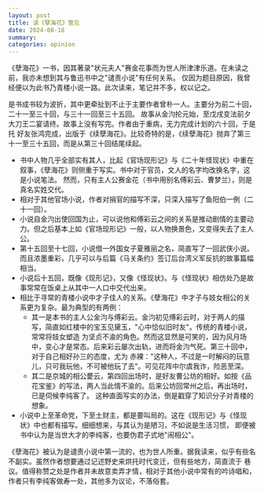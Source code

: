 ```yaml
---
layout: post
title: 读《孽海花》管见
date: 2024-08-18
summary:
categories: opinion
---
```


《孽海花》一书，因其著录"状元夫人"赛金花事而为世人所津津乐道。在未读之前，我亦未想到其与鲁迅书中之"谴责小说"有任何关系。
仅因为题目原因，我曾经便以为此书乃青楼小说一路。此次读来，笔记并不多，权以记之。

是书成书较为波折，其中更牵扯到不止于主要作者曾朴一人。主要分为前二十回，二十一至三十回，与三十一回至三十五回。
故事从金汮抡元始，至戊戌变法前夕大刀王二宴请终。故事上没有写完。作者由于重病，无力完成计划的六十回，于是托
好友张鸿完成，出版于《续孽海花》。比较奇特的是，《续孽海花》抛弃了第三十一至三十五回，而是从第三十回结尾续起。

- 书中人物几乎全部实有其人，比起《官场现形记》与《二十年怪现状》中重在叙事，《孽海花》则侧重于写实。书中对于官员，文人的名字均改换名字，这是小说笔法。
  然而，只有主人公赛金花（书中用别名傅彩云、曹梦兰），则是真名实姓交代。
- 相对于其他官场小说，作者对捐官的描写不深，只深入描写了鱼阳伯一例（二十一回）。
- 小说自金汮出使回国为止，可以说他和傅彩云之间的关系是推动剧情的主要动力。但之后基本上如《官场现形记》一般，以人物换景色，又变得失去了主人公。
- 第十五回至十七回，小说借一外国女子夏雅丽之名，简直写了一回武侠小说。而且浓墨重彩，几乎可以与后篇《马关条约》签订后台湾义军反抗的故事篇幅相当。
- 小说后十五回，既像《现形记》，又像《怪现状》。与《怪现状》相仿处乃是故事常常在饭桌上从其中一人口中交代出来。
- 相比于寻常的青楼小说中才子佳人的关系。《孽海花》中才子与妓女相公的关系更为复杂。最为典型的有两例：
  - 其一是本书的主人公金汮与傅彩云。金汮初见傅彩云时，对于两人的描写，简直如红楼中的宝玉见黛玉，"心中恰似旧时友"。传统的青楼小说，常常将妓女塑造
    为坚贞不渝的角色。然而这显然是可笑的，因为风月场中，变心才是常态。后来彩云屡次出轨，进而将金汮气死。第三十回中，对于自己相好孙三的态度，尤为
    赤裸："这种人，不过是一时解闷的玩意儿，只可我玩他，不可被他玩了去"。可见花阵中尔虞我诈，险恶至深。
  - 其二是京城的相公薆云，第四回出场时，是好友曹公坊的相好。如按《品花宝鉴》的写法，两人当此情不渝的。后来公坊回常州之后，再出场时，已是伺候李纯客了。
  这种直面写实的办法，倒是戳穿了知识分子对青楼的想象。
- 小说中上至革命党，下至土财主，都是要叫局的。这在《现形记》与《怪现状》中也都有描写。细细想来，与其认为是陋习，不如说是生活习惯，
  即便被书中认为是当世大才的李纯客，也要伪君子式地"闹相公"。

《孽海花》被认为是谴责小说中第一流的，也为世人所重。据我读来，似乎有些名不副实。虽然作者想要通过记述野史来烘托时代变迁，但有些地方，简直流于
巷议。值得称赞之处是作者并未故意卖弄才情，相对于其他小说中常有的吟诗唱和，作者只有李纯客做寿一处，其他多为议论，不落俗套。
